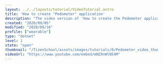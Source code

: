 ```yaml
---
layout: ../../layouts/tutorial/VideoTutorial.astro
title: 'How to create "Pedometer" application'
description: "The video version of 'How to create the Pedometer application (https://samsung.github.io/TizenSchool/188)'"
created: "2020/09/05"
modified: "2020/09/16"
profile: ["wearable"]
type: "dotnet"
level: 1
state: "open"
thumbnail: "/TizenSchool/assets/images/tutorials/0/Pedometer_video_thumbnail.png"
videoUrl: "https://www.youtube.com/embed/mNZXnWlN54M"
---
```

